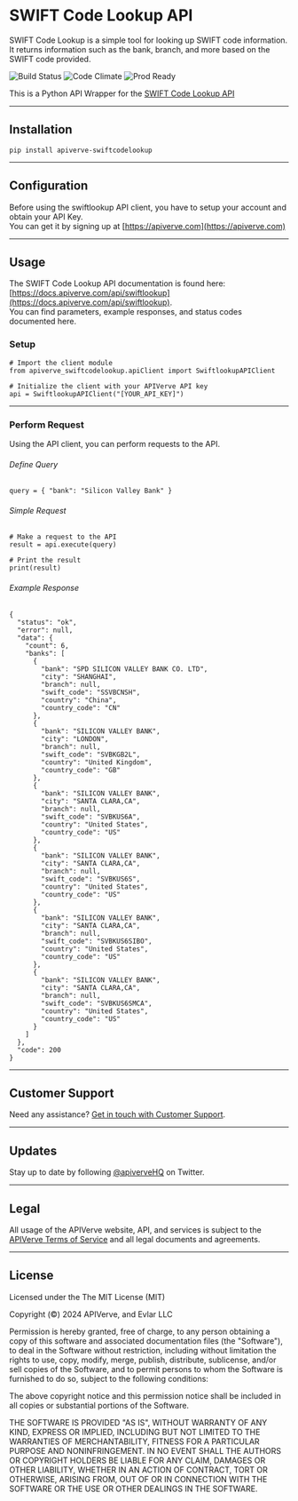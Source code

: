SWIFT Code Lookup API
============

SWIFT Code Lookup is a simple tool for looking up SWIFT code information. It returns information such as the bank, branch, and more based on the SWIFT code provided.

![Build Status](https://img.shields.io/badge/build-passing-green)
![Code Climate](https://img.shields.io/badge/maintainability-B-purple)
![Prod Ready](https://img.shields.io/badge/production-ready-blue)

This is a Python API Wrapper for the [SWIFT Code Lookup API](https://apiverve.com/marketplace/api/swiftlookup)

---

## Installation
	pip install apiverve-swiftcodelookup

---

## Configuration

Before using the swiftlookup API client, you have to setup your account and obtain your API Key.  
You can get it by signing up at [https://apiverve.com](https://apiverve.com)

---

## Usage

The SWIFT Code Lookup API documentation is found here: [https://docs.apiverve.com/api/swiftlookup](https://docs.apiverve.com/api/swiftlookup).  
You can find parameters, example responses, and status codes documented here.

### Setup

```
# Import the client module
from apiverve_swiftcodelookup.apiClient import SwiftlookupAPIClient

# Initialize the client with your APIVerve API key
api = SwiftlookupAPIClient("[YOUR_API_KEY]")
```

---


### Perform Request
Using the API client, you can perform requests to the API.

###### Define Query

```
query = { "bank": "Silicon Valley Bank" }
```

###### Simple Request

```
# Make a request to the API
result = api.execute(query)

# Print the result
print(result)
```

###### Example Response

```
{
  "status": "ok",
  "error": null,
  "data": {
    "count": 6,
    "banks": [
      {
        "bank": "SPD SILICON VALLEY BANK CO. LTD",
        "city": "SHANGHAI",
        "branch": null,
        "swift_code": "SSVBCNSH",
        "country": "China",
        "country_code": "CN"
      },
      {
        "bank": "SILICON VALLEY BANK",
        "city": "LONDON",
        "branch": null,
        "swift_code": "SVBKGB2L",
        "country": "United Kingdom",
        "country_code": "GB"
      },
      {
        "bank": "SILICON VALLEY BANK",
        "city": "SANTA CLARA,CA",
        "branch": null,
        "swift_code": "SVBKUS6A",
        "country": "United States",
        "country_code": "US"
      },
      {
        "bank": "SILICON VALLEY BANK",
        "city": "SANTA CLARA,CA",
        "branch": null,
        "swift_code": "SVBKUS6S",
        "country": "United States",
        "country_code": "US"
      },
      {
        "bank": "SILICON VALLEY BANK",
        "city": "SANTA CLARA,CA",
        "branch": null,
        "swift_code": "SVBKUS6SIBO",
        "country": "United States",
        "country_code": "US"
      },
      {
        "bank": "SILICON VALLEY BANK",
        "city": "SANTA CLARA,CA",
        "branch": null,
        "swift_code": "SVBKUS6SMCA",
        "country": "United States",
        "country_code": "US"
      }
    ]
  },
  "code": 200
}
```

---

## Customer Support

Need any assistance? [Get in touch with Customer Support](https://apiverve.com/contact).

---

## Updates
Stay up to date by following [@apiverveHQ](https://twitter.com/apiverveHQ) on Twitter.

---

## Legal

All usage of the APIVerve website, API, and services is subject to the [APIVerve Terms of Service](https://apiverve.com/terms) and all legal documents and agreements.

---

## License
Licensed under the The MIT License (MIT)

Copyright (&copy;) 2024 APIVerve, and Evlar LLC

Permission is hereby granted, free of charge, to any person obtaining a copy of this software and associated documentation files (the "Software"), to deal in the Software without restriction, including without limitation the rights to use, copy, modify, merge, publish, distribute, sublicense, and/or sell copies of the Software, and to permit persons to whom the Software is furnished to do so, subject to the following conditions:

The above copyright notice and this permission notice shall be included in all copies or substantial portions of the Software.

THE SOFTWARE IS PROVIDED "AS IS", WITHOUT WARRANTY OF ANY KIND, EXPRESS OR IMPLIED, INCLUDING BUT NOT LIMITED TO THE WARRANTIES OF MERCHANTABILITY, FITNESS FOR A PARTICULAR PURPOSE AND NONINFRINGEMENT. IN NO EVENT SHALL THE AUTHORS OR COPYRIGHT HOLDERS BE LIABLE FOR ANY CLAIM, DAMAGES OR OTHER LIABILITY, WHETHER IN AN ACTION OF CONTRACT, TORT OR OTHERWISE, ARISING FROM, OUT OF OR IN CONNECTION WITH THE SOFTWARE OR THE USE OR OTHER DEALINGS IN THE SOFTWARE.
